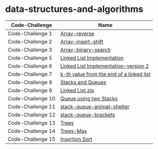 # data-structures-and-algorithms





| Code-Challenge| Name |
| ---------------- | ---------------- |
| Code-Challenge 1  | [Array-reverse](array_reveres/README.md)
| Code-Challenge 2  | [Array-insert-shift](array-insert-shift/README.md)
| Code-Challenge 3  | [Array-binary-search](array-binary-search/README.md)
| Code-Challenge 5 | [Linked List Implementation](linked-list/README.md)
| Code-Challenge 6 | [Linked List Implementation-version 2](linked-list/READEE.md)
| Code-Challenge 7 | [ k-th value from the end of a linked list](linked-list/READ.md)
| Code-Challenge 8 | [ Stacks and Queues](Stack-Queue/READMME.md)
| Code-Challenge 9 | [Linked List zip](linked-list-zip/README.md)
| Code-Challenge 10 | [ Queue using two Stacks](Queue_two_stack/README.md)
| Code-Challenge 11 | [stack-queue-animal-shelter](animal-shelter/README.md)
| Code-Challenge 12 | [stack-queue-brackets](stack-queue-brackets/README.md)
| Code-Challenge 13 | [Trees](trees/README.md)
| Code-Challenge 14 | [Trees-Max](tree-max/README.md)
| Code-Challenge 15 | [ Insertion Sort](Insertion-Sort/README.md)




